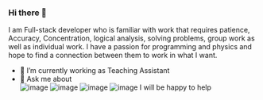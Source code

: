 ### Hi there 👋
I am Full-stack developer who is familiar with work that requires patience, Accuracy, Concentration, logical analysis, solving problems, group work as well as individual work.
I have a passion for programming and physics and hope to find a connection between them to work in what I want.

<!--
**GhaidaaTabikh/GhaidaaTabikh** is a ✨ _special_ ✨ repository because its `README.md` (this file) appears on your GitHub profile.

Here are some ideas to get you started:

- 🔭 I’m currently working as Teaching Assistant
- 🌱 I’m currently learning ...
- 👯 I’m looking to collaborate on ...
- 🤔 I’m looking for help with ...
- 💬 Ask me about 
- 📫 How to reach me: ...
- 😄 Pronouns: ...
- ⚡ Fun fact: ...
-->
- 🔭 I’m currently working as Teaching Assistant
- 💬 Ask me about  
![image](https://img.shields.io/badge/JavaScript-323330?style=for-the-badge&logo=javascript&logoColor=F7DF1E)
![image](https://img.shields.io/badge/React-20232A?style=for-the-badge&logo=react&logoColor=61DAFB)
![image](https://img.shields.io/badge/MongoDB-4EA94B?style=for-the-badge&logo=mongodb&logoColor=white)
![image](https://img.shields.io/badge/Node.js-339933?style=for-the-badge&logo=nodedotjs&logoColor=white)
I will be happy to help
